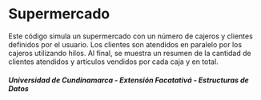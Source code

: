 # Supermercado
Este código simula un supermercado con un número de cajeros y clientes definidos por el usuario. Los clientes son atendidos en paralelo por los cajeros utilizando hilos. Al final, se muestra un resumen de la cantidad de clientes atendidos y artículos vendidos por cada caja y en total.

##### Universidad de Cundinamarca - Extensión Facatativá - Estructuras de Datos

